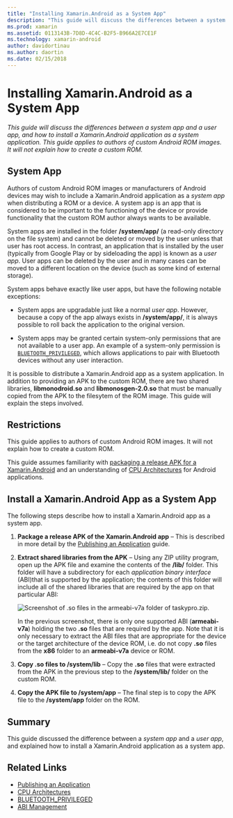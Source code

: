 ```yaml
---
title: "Installing Xamarin.Android as a System App"
description: "This guide will discuss the differences between a system app and a user app, and how to install a Xamarin.Android application as a system application. This guide applies to authors of custom Android ROM images. It will not explain how to create a custom ROM."
ms.prod: xamarin
ms.assetid: 0113143B-7D8D-4C4C-B2F5-B966A2E7CE1F
ms.technology: xamarin-android
author: davidortinau
ms.author: daortin
ms.date: 02/15/2018
---
```


# Installing Xamarin.Android as a System App

_This guide will discuss the differences between a system app and a user app, and how to install a Xamarin.Android application as a system application. This guide applies to authors of custom Android ROM images. It will not explain how to create a custom ROM._

## System App

Authors of custom Android ROM images or manufacturers of Android
devices may wish to include a Xamarin.Android application as a _system
app_ when distributing a ROM or a device. A system app is an app that
is considered to be important to the functioning of the device or
provide functionality that the custom ROM author always wants to be
available.

System apps are installed in the folder **/system/app/** (a read-only
directory on the file system) and cannot be deleted or moved by the
user unless that user has root access. In contrast, an application that
is installed by the user (typically from Google Play or by sideloading
the app) is known as a _user app_. User apps can be deleted by the user
and in many cases can be moved to a different location on the device
(such as some kind of external storage).

System apps behave exactly like user apps, but have the following notable exceptions:

- System apps are upgradable just like a normal _user app_. However,
  because a copy of the app always exists in **/system/app/**, it is
  always possible to roll back the application to the original version.

- System apps may be granted certain system-only permissions that are
  not available to a user app. An example of a system-only permission
  is
  [`BLUETOOTH_PRIVILEGED`](https://developer.android.com/reference/android/Manifest.permission.html#BLUETOOTH_PRIVILEGED),
  which allows applications to pair with Bluetooth devices without any
  user interaction.

It is possible to distribute a Xamarin.Android app as a system
application. In addition to providing an APK to the custom ROM, there
are two shared libraries, **libmonodroid.so** and
**libmonosgen-2.0.so** that must be manually copied from the APK to the
filesytem of the ROM image. This guide will explain the steps involved.

## Restrictions

This guide applies to authors of custom Android ROM images. It will not
explain how to create a custom ROM.

This guide assumes familiarity with
[packaging a release APK for a Xamarin.Android](~/android/deploy-test/publishing/index.md)
and an understanding of
[CPU Architectures](~/android/app-fundamentals/cpu-architectures.md)
for Android applications.

## Install a Xamarin.Android App as a System App

The following steps describe how to install a Xamarin.Android app as a
system app.

1. **Package a release APK of the Xamarin.Android app** &ndash; This is
   described in more detail by the
   [Publishing an Application](~/android/deploy-test/publishing/index.md)
   guide.

2. **Extract shared libraries from the APK** &ndash; Using any ZIP
   utility program, open up the APK file and examine the contents of
   the **/lib/** folder. This folder will have a subdirectory for each
   _application binary interface_ (ABI)that is supported by the
   application; the contents of this folder will include all of the
   shared libraries that are required by the app on that particular
   ABI:

    ![Screenshot of .so files in the armeabi-v7a folder of taskypro.zip.](install-system-app-images/install-system-app-01.png)

   In the previous screenshot, there is only one supported ABI
   (**armeabi-v7a**) holding the two **.so** files that are required by
   the app. Note that it is only necessary to extract the ABI files
   that are appropriate for the device or the target architecture of
   the device ROM, i.e. do not copy **.so** files from the **x86**
   folder to an **armeabi-v7a** device or ROM.

3. **Copy .so files to /system/lib** &ndash; Copy the **.so** files
   that were extracted from the APK in the previous step to the
   **/system/lib/** folder on the custom ROM.

4. **Copy the APK file to /system/app** &ndash; The final step is
   to copy the APK file to the **/system/app** folder on the ROM.

## Summary

This guide discussed the difference between a _system app_ and a _user
app_, and explained how to install a Xamarin.Android application as a
system app.

## Related Links

- [Publishing an Application](~/android/deploy-test/publishing/index.md)
- [CPU Architectures](~/android/app-fundamentals/cpu-architectures.md)
- [BLUETOOTH_PRIVILEGED](https://developer.android.com/reference/android/Manifest.permission.html#BLUETOOTH_PRIVILEGED)
- [ABI Management](https://developer.android.com/ndk/guides/abis)
